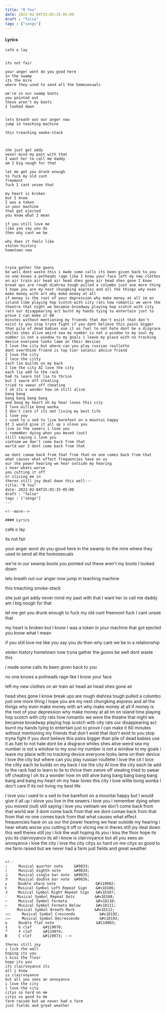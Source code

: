 ```yaml
---
title: "R You"
date: 2022-02-04T15:02:15-05:00
draft : "false"
tags : ["songs"]
---
```


<!--more-->

#### Lyrics

```
cafe o lay


its not fair

your anger wont do you good here
in the swamp
its the mire
where they used to send all the homosexuals

we're in our swamp boots
you pointed out
these aren't my boots
I looked down


lets breath out our anger now
jump in teaching machine

this treaching smoke-stack



she just got addy
never mind my past with that
I want her to call me daddy
am I big nough for that

let me get you drunk enough
to fuck my old cunt
freemont
fuck I cant unsee that

my heart is broken
but I know
I was a token
in your machine
that got ejected
you know what I mean

if you still love me
like you say you do
then why cant we be

why does it feels like 
stolen history
hometown now



tryna gather the goons
be well dont waste this i made some calls its been given back to you no one knows a potheads rage like I know your face left my new clothes on air train air head air head shes gone air head shes gone I know break ups are rough diahrea tough pulled a columbo just one more thing I hope you are my next chungking express and all the things why even make money with art why make money at all
if money is the root of your depression why make money at all im on island time playing hop scotch with city rats how romantic we were the theatre that night we becamse broadway playing hop scotch with city rats our disappearing act burnt my hands tying to entertain just to prove I can make it 60
minutes without mentioning my friends that don't exist that don't exist to you stop tryna fight if you dont believe this pains bigger than pile of dead babies use it as fuel to not hate dont be a disgrace whiles shes alive weird sea my number is not a window to my soul my number is not a window to my goals i leave my place with no tracking device everyone looks lame on their devices
I love the city but where can you play russian roullette
dont overthink friend is top tier satanic advice friend
I love the city
I loce the citty
each lie builds on my back
I loe the city AI love the city
each lie add to the rack
had to learn tot lie to thrice
but I swore off stealing
tried to swear off cheating
I oh its a wonder how im still alive
bang bang
bang bang bang bang
and bang my heart oh my hear loves this city
I love willie bong wonka
I don't care if its not living my best life
I love yoy
i used to u sed to live barefoot on a mountai happy
bt I would give it all up i olove you
live in the sewers i love you
i remember dying when you moved (out)
still saying i love you
vietnam we don't come back from that
world war 3 dont come back from that

we dont comae back from that from that no one comes back from that what causes what effect frequencies have on us
our the power hearing we hear outside my hearing
i hear whats worse
you cutting it off
or slicing me in
theres still joy deal down this well---
title: "R You"
date: 2022-02-04T15:02:15-05:00
draft : "false"
tags : ["songs"]
---

<!--more-->

#### Lyrics

```
cafe o lay


its not fair

your anger wont do you good here
in the swamp
its the mire
where they used to send all the homosexuals

we're in our swamp boots
you pointed out
these aren't my boots
I looked down


lets breath out our anger now
jump in teaching machine

this treaching smoke-stack



she just got addy
never mind my past with that
I want her to call me daddy
am I big nough for that

let me get you drunk enough
to fuck my old cunt
freemont
fuck I cant unsee that

my heart is broken
but I know
I was a token
in your machine
that got ejected
you know what I mean

if you still love me
like you say you do
then why cant we be in a relationship


stolen history
hometown now
tryna gather the goons be well dont waste this

i made some calls its been given back to you

no one knows a potheads rage like I know your face

left my new clothes on air train air head air head shes gone air


head shes gone I know break ups are rough diahrea tough pulled a
columbo just one more thing I hope you are my next chungking express and all the things why even make money with art why make money at all if money is the root of your depression why make money at all im on island time playing hop scotch with city rats how romantic we were the theatre that night we becamse broadway playing hop scotch with city rats our disappearing act burnt my hands tying to entertain just to prove I can make it 60 minutes without mentioning my friends that don't exist that don't exist to you stop tryna fight if you dont believe this pains bigger than pile of dead babies use it as fuel to not hate dont be a disgrace whiles shes alive weird sea my number is not a window to my soul
my number is not a window to my goals i leave my place with no tracking device everyone looks lame on their device
I love the city but where can you play russian roullette
I love the cit
I loce the citty
each lie builds on my back
I loe the city AI love the city
each lie add to the rack
had to learn to lie to thrice
then swore off stealing
tried to swear off cheating
I oh its a wonder how im still alive
bang bang
bang bang bang bang
and bang my heart oh my hear loves this city
I love willie bong wonka
I don't care if its not living my best life

I love you i used to u sed to live barefoot on a mountai happy but I would give it all up i olove you live in the sewers i love you
i remember dying when you moved (out) still saying i love you
vietnam we don't come back from that
world war 3 dont come back from that
we dont comae back from that from that no one comes back from that what causes what effect frequencies have on us our the power hearing we hear outside my hearing i hear whats worse you cutting it off or slicing me in theres still joy deal down this well theres still joy i lick the wall hoping its you i kiss the floor hope its you its clairvoyance its all i know is clairvoyance but all you sees an annoyance i love the city i love the city citys so hard on me citys so good to me farm raised but we never had a farm just fields and great weather


```

<!--
♩     Musical quarter note     &#9833;
♪     Musical eighth note      &#9834;
♫     Musical single bar note  &#9835;
♬     Musical double bar note  &#9836;
𝄪     Double sharp note                  &#119082;
𝄆     Musical Symbol Left Repeat Sign    &#x1D106;
𝄇     Musical Symbol Right Repeat Sign   &#x1D107;
𝄈     Musical Symbol Repeat Dots         &#x1D108;
𝄐     Musical Symbol Fermata             &#x1D110;
𝄑     Musical Symbol Fermata Below       &#x1D111;
𝄒     Musical Symbol Breath Mark         &#x1D112;
𝆒     Musical Symbol Crescendo           &#x1D192;
𝆓     Musical Symbol Decrescendo         &#x1D193;
𝄫     Double flat note                   &#119083;
𝄞     G clef     &#119070;
𝄢     F clef     &#119074;
𝄡     C clef     &#119073; -->

theres still joy
i lick the wall
hoping its you
i kiss the floor
hope its you
its clairvoyance its
all i know
is clairvoyance
but all you sees an annoyance
i love the city
i love the city
citys so hard on me
citys so good to me
farm raised but we never had a farm
just fields and great weather


```

<!--
♩     Musical quarter note     &#9833;
♪     Musical eighth note      &#9834;
♫     Musical single bar note  &#9835;
♬     Musical double bar note  &#9836;
𝄪     Double sharp note                  &#119082;
𝄆     Musical Symbol Left Repeat Sign    &#x1D106;
𝄇     Musical Symbol Right Repeat Sign   &#x1D107;
𝄈     Musical Symbol Repeat Dots         &#x1D108;
𝄐     Musical Symbol Fermata             &#x1D110;
𝄑     Musical Symbol Fermata Below       &#x1D111;
𝄒     Musical Symbol Breath Mark         &#x1D112;
𝆒     Musical Symbol Crescendo           &#x1D192;
𝆓     Musical Symbol Decrescendo         &#x1D193;
𝄫     Double flat note                   &#119083;
𝄞     G clef     &#119070;
𝄢     F clef     &#119074;
𝄡     C clef     &#119073; -->
